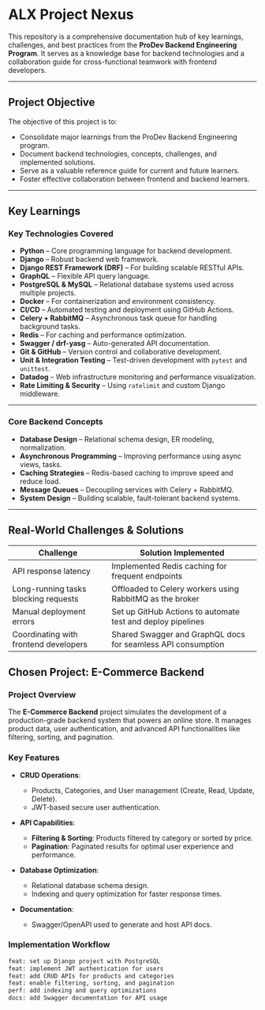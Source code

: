 # ALX Project Nexus 

This repository is a comprehensive documentation hub of key learnings, challenges, and best practices from the **ProDev Backend Engineering Program**. It serves as a knowledge base for backend technologies and a collaboration guide for cross-functional teamwork with frontend developers.

---

##  Project Objective

The objective of this project is to:

- Consolidate major learnings from the ProDev Backend Engineering program.
- Document backend technologies, concepts, challenges, and implemented solutions.
- Serve as a valuable reference guide for current and future learners.
- Foster effective collaboration between frontend and backend learners.

---

##  Key Learnings

###  Key Technologies Covered

- **Python** – Core programming language for backend development.
- **Django** – Robust backend web framework.
- **Django REST Framework (DRF)** – For building scalable RESTful APIs.
- **GraphQL** – Flexible API query language.
- **PostgreSQL & MySQL** – Relational database systems used across multiple projects.
- **Docker** – For containerization and environment consistency.
- **CI/CD** – Automated testing and deployment using GitHub Actions.
- **Celery + RabbitMQ** – Asynchronous task queue for handling background tasks.
- **Redis** – For caching and performance optimization.
- **Swagger / drf-yasg** – Auto-generated API documentation.
- **Git & GitHub** – Version control and collaborative development.
- **Unit & Integration Testing** – Test-driven development with `pytest` and `unittest`.
- **Datadog** – Web infrastructure monitoring and performance visualization.
- **Rate Limiting & Security** – Using `ratelimit` and custom Django middleware.

---

###  Core Backend Concepts

- **Database Design** – Relational schema design, ER modeling, normalization.
- **Asynchronous Programming** – Improving performance using async views, tasks.
- **Caching Strategies** – Redis-based caching to improve speed and reduce load.
- **Message Queues** – Decoupling services with Celery + RabbitMQ.
- **System Design** – Building scalable, fault-tolerant backend systems.

---

##  Real-World Challenges & Solutions

| Challenge                                | Solution Implemented                                           |
|-----------------------------------------|----------------------------------------------------------------|
| API response latency                    | Implemented Redis caching for frequent endpoints               |
| Long-running tasks blocking requests    | Offloaded to Celery workers using RabbitMQ as the broker       |
| Manual deployment errors                | Set up GitHub Actions to automate test and deploy pipelines    |
| Coordinating with frontend developers   | Shared Swagger and GraphQL docs for seamless API consumption   |



##  Chosen Project: E-Commerce Backend

###  Project Overview

The **E-Commerce Backend** project simulates the development of a production-grade backend system that powers an online store. It manages product data, user authentication, and advanced API functionalities like filtering, sorting, and pagination.

###  Key Features

- **CRUD Operations**:
  - Products, Categories, and User management (Create, Read, Update, Delete).
  - JWT-based secure user authentication.

- **API Capabilities**:
  - **Filtering & Sorting**: Products filtered by category or sorted by price.
  - **Pagination**: Paginated results for optimal user experience and performance.

- **Database Optimization**:
  - Relational database schema design.
  - Indexing and query optimization for faster response times.

- **Documentation**:
  - Swagger/OpenAPI used to generate and host API docs.

###  Implementation Workflow

```bash
feat: set up Django project with PostgreSQL
feat: implement JWT authentication for users
feat: add CRUD APIs for products and categories
feat: enable filtering, sorting, and pagination
perf: add indexing and query optimizations
docs: add Swagger documentation for API usage
